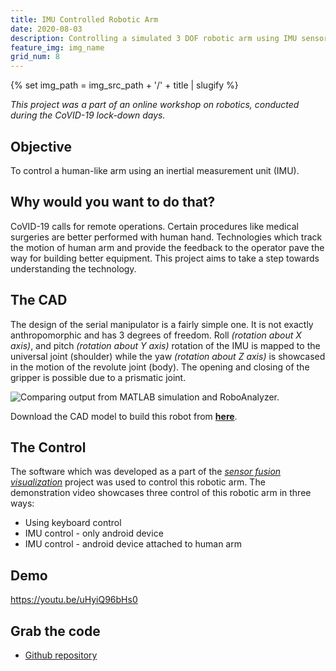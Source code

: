 ```yaml
---
title: IMU Controlled Robotic Arm
date: 2020-08-03
description: Controlling a simulated 3 DOF robotic arm using IMU sensor from smartphone.
feature_img: img_name
grid_num: 8
---
```

{% set img_path =  img_src_path + '/' + title | slugify %}

_This project was a part of an online workshop on robotics, conducted during the CoVID-19 lock-down days._

<h2 class="text-2xl mb-2">Objective</h2>

To control a human-like arm using an inertial measurement unit (IMU).

<h2 class="text-2xl mb-2">Why would you want to do that?</h2>

CoVID-19 calls for remote operations. Certain procedures like medical surgeries are better performed with human hand. Technologies which track the motion of human arm and provide the feedback to the operator pave the way for building better equipment. This project aims to take a step towards understanding the technology.

<h2 class="text-2xl mb-2">The CAD</h2>

The design of the serial manipulator is a fairly simple one. It is not exactly anthropomorphic and has 3 degrees of freedom. Roll _(rotation about X axis)_, and pitch _(rotation about Y axis)_ rotation of the IMU is mapped to the universal joint (shoulder) while the yaw _(rotation about Z axis)_ is showcased in the motion of the revolute joint (body). The opening and closing of the gripper is possible due to a prismatic joint.


<img src="{{img_path}}/isometric.png" alt="Comparing output from MATLAB simulation and RoboAnalyzer." class="float-center m-4  h-auto">

Download the CAD model to build this robot from [**here**](https://github.com/meetm473/human_arm/tree/master/sw-files).

<h2 class="text-2xl mb-2">The Control</h2>

The software which was developed as a part of the _[sensor fusion visualization](https://cad2controlrobots.wordpress.com/portfolio/sensor-fusion-visualization/)_ project was used to control this robotic arm. The demonstration video showcases three control of this robotic arm in three ways:

<ul class="list-disc list-inside">
    <li>  Using keyboard control  </li>
    <li> IMU control - only android device  </li>
    <li> IMU control - android device attached to human arm  </li>
</ul>

<h2 class="text-2xl mb-2">Demo</h2>

https://youtu.be/uHyiQ96bHs0


<h2 class="text-2xl">Grab the code</h2>

<ul class="list-disc list-inside">
    <li> <a href="https://github.com/meetm473/human_arm">Github repository</a>  </li>
</ul>
